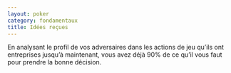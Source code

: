 ```yaml
---
layout: poker
category: fondamentaux
title: Idées reçues
---
```


<p>
  En analysant le profil de vos adversaires dans les actions de jeu qu’ils ont entreprises jusqu’à maintenant, vous avez déjà 90% de ce qu’il vous faut pour prendre la bonne décision.
</p>
